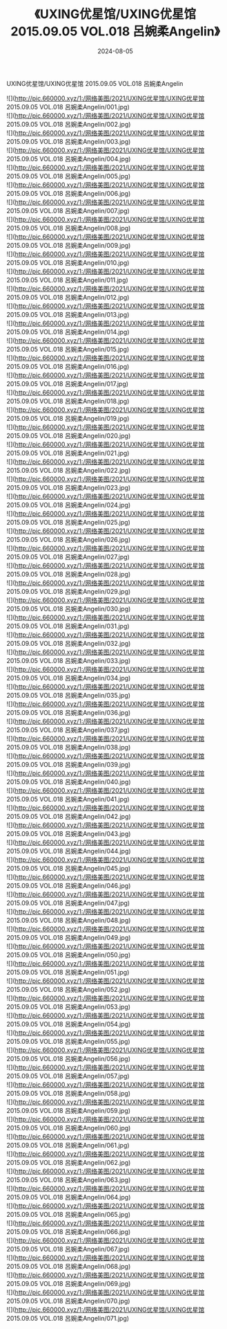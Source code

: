 ﻿---
layout: post
title:  《UXING优星馆/UXING优星馆 2015.09.05 VOL.018 呂婉柔Angelin》
date:   2024-08-05
img: http://pic.660000.xyz/1:/网络美图/2021/UXING优星馆/UXING优星馆 2015.09.05 VOL.018 呂婉柔Angelin/000.jpg
categories: [美女, 清纯, 唯美]
---

UXING优星馆/UXING优星馆 2015.09.05 VOL.018 呂婉柔Angelin

 ![](http://pic.660000.xyz/1:/网络美图/2021/UXING优星馆/UXING优星馆 2015.09.05 VOL.018 呂婉柔Angelin/001.jpg) <br>![](http://pic.660000.xyz/1:/网络美图/2021/UXING优星馆/UXING优星馆 2015.09.05 VOL.018 呂婉柔Angelin/002.jpg) <br>![](http://pic.660000.xyz/1:/网络美图/2021/UXING优星馆/UXING优星馆 2015.09.05 VOL.018 呂婉柔Angelin/003.jpg) <br>![](http://pic.660000.xyz/1:/网络美图/2021/UXING优星馆/UXING优星馆 2015.09.05 VOL.018 呂婉柔Angelin/004.jpg) <br>![](http://pic.660000.xyz/1:/网络美图/2021/UXING优星馆/UXING优星馆 2015.09.05 VOL.018 呂婉柔Angelin/005.jpg) <br>![](http://pic.660000.xyz/1:/网络美图/2021/UXING优星馆/UXING优星馆 2015.09.05 VOL.018 呂婉柔Angelin/006.jpg) <br>![](http://pic.660000.xyz/1:/网络美图/2021/UXING优星馆/UXING优星馆 2015.09.05 VOL.018 呂婉柔Angelin/007.jpg) <br>![](http://pic.660000.xyz/1:/网络美图/2021/UXING优星馆/UXING优星馆 2015.09.05 VOL.018 呂婉柔Angelin/008.jpg) <br>![](http://pic.660000.xyz/1:/网络美图/2021/UXING优星馆/UXING优星馆 2015.09.05 VOL.018 呂婉柔Angelin/009.jpg) <br>![](http://pic.660000.xyz/1:/网络美图/2021/UXING优星馆/UXING优星馆 2015.09.05 VOL.018 呂婉柔Angelin/010.jpg) <br>![](http://pic.660000.xyz/1:/网络美图/2021/UXING优星馆/UXING优星馆 2015.09.05 VOL.018 呂婉柔Angelin/011.jpg) <br>![](http://pic.660000.xyz/1:/网络美图/2021/UXING优星馆/UXING优星馆 2015.09.05 VOL.018 呂婉柔Angelin/012.jpg) <br>![](http://pic.660000.xyz/1:/网络美图/2021/UXING优星馆/UXING优星馆 2015.09.05 VOL.018 呂婉柔Angelin/013.jpg) <br>![](http://pic.660000.xyz/1:/网络美图/2021/UXING优星馆/UXING优星馆 2015.09.05 VOL.018 呂婉柔Angelin/014.jpg) <br>![](http://pic.660000.xyz/1:/网络美图/2021/UXING优星馆/UXING优星馆 2015.09.05 VOL.018 呂婉柔Angelin/015.jpg) <br>![](http://pic.660000.xyz/1:/网络美图/2021/UXING优星馆/UXING优星馆 2015.09.05 VOL.018 呂婉柔Angelin/016.jpg) <br>![](http://pic.660000.xyz/1:/网络美图/2021/UXING优星馆/UXING优星馆 2015.09.05 VOL.018 呂婉柔Angelin/017.jpg) <br>![](http://pic.660000.xyz/1:/网络美图/2021/UXING优星馆/UXING优星馆 2015.09.05 VOL.018 呂婉柔Angelin/018.jpg) <br>![](http://pic.660000.xyz/1:/网络美图/2021/UXING优星馆/UXING优星馆 2015.09.05 VOL.018 呂婉柔Angelin/019.jpg) <br>![](http://pic.660000.xyz/1:/网络美图/2021/UXING优星馆/UXING优星馆 2015.09.05 VOL.018 呂婉柔Angelin/020.jpg) <br>![](http://pic.660000.xyz/1:/网络美图/2021/UXING优星馆/UXING优星馆 2015.09.05 VOL.018 呂婉柔Angelin/021.jpg) <br>![](http://pic.660000.xyz/1:/网络美图/2021/UXING优星馆/UXING优星馆 2015.09.05 VOL.018 呂婉柔Angelin/022.jpg) <br>![](http://pic.660000.xyz/1:/网络美图/2021/UXING优星馆/UXING优星馆 2015.09.05 VOL.018 呂婉柔Angelin/023.jpg) <br>![](http://pic.660000.xyz/1:/网络美图/2021/UXING优星馆/UXING优星馆 2015.09.05 VOL.018 呂婉柔Angelin/024.jpg) <br>![](http://pic.660000.xyz/1:/网络美图/2021/UXING优星馆/UXING优星馆 2015.09.05 VOL.018 呂婉柔Angelin/025.jpg) <br>![](http://pic.660000.xyz/1:/网络美图/2021/UXING优星馆/UXING优星馆 2015.09.05 VOL.018 呂婉柔Angelin/026.jpg) <br>![](http://pic.660000.xyz/1:/网络美图/2021/UXING优星馆/UXING优星馆 2015.09.05 VOL.018 呂婉柔Angelin/027.jpg) <br>![](http://pic.660000.xyz/1:/网络美图/2021/UXING优星馆/UXING优星馆 2015.09.05 VOL.018 呂婉柔Angelin/028.jpg) <br>![](http://pic.660000.xyz/1:/网络美图/2021/UXING优星馆/UXING优星馆 2015.09.05 VOL.018 呂婉柔Angelin/029.jpg) <br>![](http://pic.660000.xyz/1:/网络美图/2021/UXING优星馆/UXING优星馆 2015.09.05 VOL.018 呂婉柔Angelin/030.jpg) <br>![](http://pic.660000.xyz/1:/网络美图/2021/UXING优星馆/UXING优星馆 2015.09.05 VOL.018 呂婉柔Angelin/031.jpg) <br>![](http://pic.660000.xyz/1:/网络美图/2021/UXING优星馆/UXING优星馆 2015.09.05 VOL.018 呂婉柔Angelin/032.jpg) <br>![](http://pic.660000.xyz/1:/网络美图/2021/UXING优星馆/UXING优星馆 2015.09.05 VOL.018 呂婉柔Angelin/033.jpg) <br>![](http://pic.660000.xyz/1:/网络美图/2021/UXING优星馆/UXING优星馆 2015.09.05 VOL.018 呂婉柔Angelin/034.jpg) <br>![](http://pic.660000.xyz/1:/网络美图/2021/UXING优星馆/UXING优星馆 2015.09.05 VOL.018 呂婉柔Angelin/035.jpg) <br>![](http://pic.660000.xyz/1:/网络美图/2021/UXING优星馆/UXING优星馆 2015.09.05 VOL.018 呂婉柔Angelin/036.jpg) <br>![](http://pic.660000.xyz/1:/网络美图/2021/UXING优星馆/UXING优星馆 2015.09.05 VOL.018 呂婉柔Angelin/037.jpg) <br>![](http://pic.660000.xyz/1:/网络美图/2021/UXING优星馆/UXING优星馆 2015.09.05 VOL.018 呂婉柔Angelin/038.jpg) <br>![](http://pic.660000.xyz/1:/网络美图/2021/UXING优星馆/UXING优星馆 2015.09.05 VOL.018 呂婉柔Angelin/039.jpg) <br>![](http://pic.660000.xyz/1:/网络美图/2021/UXING优星馆/UXING优星馆 2015.09.05 VOL.018 呂婉柔Angelin/040.jpg) <br>![](http://pic.660000.xyz/1:/网络美图/2021/UXING优星馆/UXING优星馆 2015.09.05 VOL.018 呂婉柔Angelin/041.jpg) <br>![](http://pic.660000.xyz/1:/网络美图/2021/UXING优星馆/UXING优星馆 2015.09.05 VOL.018 呂婉柔Angelin/042.jpg) <br>![](http://pic.660000.xyz/1:/网络美图/2021/UXING优星馆/UXING优星馆 2015.09.05 VOL.018 呂婉柔Angelin/043.jpg) <br>![](http://pic.660000.xyz/1:/网络美图/2021/UXING优星馆/UXING优星馆 2015.09.05 VOL.018 呂婉柔Angelin/044.jpg) <br>![](http://pic.660000.xyz/1:/网络美图/2021/UXING优星馆/UXING优星馆 2015.09.05 VOL.018 呂婉柔Angelin/045.jpg) <br>![](http://pic.660000.xyz/1:/网络美图/2021/UXING优星馆/UXING优星馆 2015.09.05 VOL.018 呂婉柔Angelin/046.jpg) <br>![](http://pic.660000.xyz/1:/网络美图/2021/UXING优星馆/UXING优星馆 2015.09.05 VOL.018 呂婉柔Angelin/047.jpg) <br>![](http://pic.660000.xyz/1:/网络美图/2021/UXING优星馆/UXING优星馆 2015.09.05 VOL.018 呂婉柔Angelin/048.jpg) <br>![](http://pic.660000.xyz/1:/网络美图/2021/UXING优星馆/UXING优星馆 2015.09.05 VOL.018 呂婉柔Angelin/049.jpg) <br>![](http://pic.660000.xyz/1:/网络美图/2021/UXING优星馆/UXING优星馆 2015.09.05 VOL.018 呂婉柔Angelin/050.jpg) <br>![](http://pic.660000.xyz/1:/网络美图/2021/UXING优星馆/UXING优星馆 2015.09.05 VOL.018 呂婉柔Angelin/051.jpg) <br>![](http://pic.660000.xyz/1:/网络美图/2021/UXING优星馆/UXING优星馆 2015.09.05 VOL.018 呂婉柔Angelin/052.jpg) <br>![](http://pic.660000.xyz/1:/网络美图/2021/UXING优星馆/UXING优星馆 2015.09.05 VOL.018 呂婉柔Angelin/053.jpg) <br>![](http://pic.660000.xyz/1:/网络美图/2021/UXING优星馆/UXING优星馆 2015.09.05 VOL.018 呂婉柔Angelin/054.jpg) <br>![](http://pic.660000.xyz/1:/网络美图/2021/UXING优星馆/UXING优星馆 2015.09.05 VOL.018 呂婉柔Angelin/055.jpg) <br>![](http://pic.660000.xyz/1:/网络美图/2021/UXING优星馆/UXING优星馆 2015.09.05 VOL.018 呂婉柔Angelin/056.jpg) <br>![](http://pic.660000.xyz/1:/网络美图/2021/UXING优星馆/UXING优星馆 2015.09.05 VOL.018 呂婉柔Angelin/057.jpg) <br>![](http://pic.660000.xyz/1:/网络美图/2021/UXING优星馆/UXING优星馆 2015.09.05 VOL.018 呂婉柔Angelin/058.jpg) <br>![](http://pic.660000.xyz/1:/网络美图/2021/UXING优星馆/UXING优星馆 2015.09.05 VOL.018 呂婉柔Angelin/059.jpg) <br>![](http://pic.660000.xyz/1:/网络美图/2021/UXING优星馆/UXING优星馆 2015.09.05 VOL.018 呂婉柔Angelin/060.jpg) <br>![](http://pic.660000.xyz/1:/网络美图/2021/UXING优星馆/UXING优星馆 2015.09.05 VOL.018 呂婉柔Angelin/061.jpg) <br>![](http://pic.660000.xyz/1:/网络美图/2021/UXING优星馆/UXING优星馆 2015.09.05 VOL.018 呂婉柔Angelin/062.jpg) <br>![](http://pic.660000.xyz/1:/网络美图/2021/UXING优星馆/UXING优星馆 2015.09.05 VOL.018 呂婉柔Angelin/063.jpg) <br>![](http://pic.660000.xyz/1:/网络美图/2021/UXING优星馆/UXING优星馆 2015.09.05 VOL.018 呂婉柔Angelin/064.jpg) <br>![](http://pic.660000.xyz/1:/网络美图/2021/UXING优星馆/UXING优星馆 2015.09.05 VOL.018 呂婉柔Angelin/065.jpg) <br>![](http://pic.660000.xyz/1:/网络美图/2021/UXING优星馆/UXING优星馆 2015.09.05 VOL.018 呂婉柔Angelin/066.jpg) <br>![](http://pic.660000.xyz/1:/网络美图/2021/UXING优星馆/UXING优星馆 2015.09.05 VOL.018 呂婉柔Angelin/067.jpg) <br>![](http://pic.660000.xyz/1:/网络美图/2021/UXING优星馆/UXING优星馆 2015.09.05 VOL.018 呂婉柔Angelin/068.jpg) <br>![](http://pic.660000.xyz/1:/网络美图/2021/UXING优星馆/UXING优星馆 2015.09.05 VOL.018 呂婉柔Angelin/069.jpg) <br>![](http://pic.660000.xyz/1:/网络美图/2021/UXING优星馆/UXING优星馆 2015.09.05 VOL.018 呂婉柔Angelin/070.jpg) <br>![](http://pic.660000.xyz/1:/网络美图/2021/UXING优星馆/UXING优星馆 2015.09.05 VOL.018 呂婉柔Angelin/071.jpg) <br>